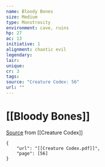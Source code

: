 ```yaml
---
name: Bloody Bones
size: Medium
type: Monstrosity
environment: cave, ruins
hp: 27
ac: 13
initiative: 1
alignment: chaotic evil
legendary: 
lair: 
unique: 
cr: 3
tags: 
source: "Creature Codex: 56"
url: ""
---
```

# [[Bloody Bones]]

[Source](zotero://open-pdf/library/items/NTNKJRHG?page=56) from [[Creature Codex]]

```pdf
{
	"url": "[[Creature Codex.pdf]]",
	"page": [56]
}
```

